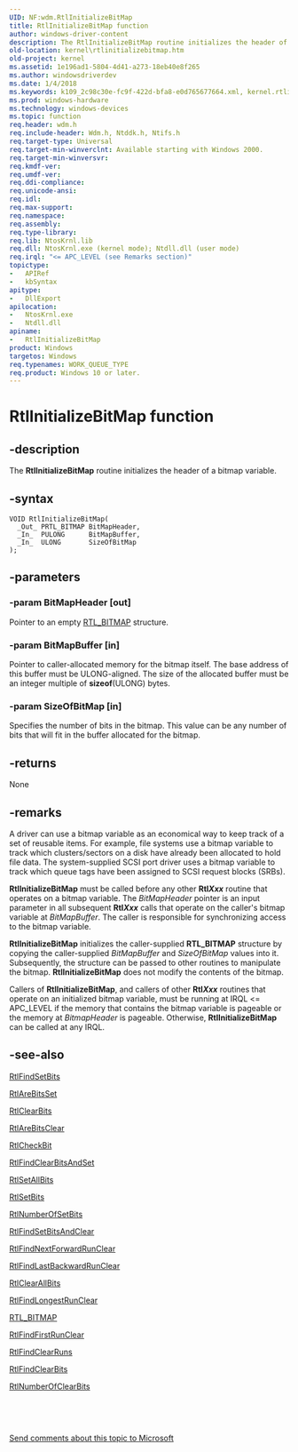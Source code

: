 ```yaml
---
UID: NF:wdm.RtlInitializeBitMap
title: RtlInitializeBitMap function
author: windows-driver-content
description: The RtlInitializeBitMap routine initializes the header of a bitmap variable.
old-location: kernel\rtlinitializebitmap.htm
old-project: kernel
ms.assetid: 1e196ad1-5804-4d41-a273-18eb40e8f265
ms.author: windowsdriverdev
ms.date: 1/4/2018
ms.keywords: k109_2c98c30e-fc9f-422d-bfa8-e0d765677664.xml, kernel.rtlinitializebitmap, wdm/RtlInitializeBitMap, RtlInitializeBitMap, RtlInitializeBitMap routine [Kernel-Mode Driver Architecture]
ms.prod: windows-hardware
ms.technology: windows-devices
ms.topic: function
req.header: wdm.h
req.include-header: Wdm.h, Ntddk.h, Ntifs.h
req.target-type: Universal
req.target-min-winverclnt: Available starting with Windows 2000.
req.target-min-winversvr: 
req.kmdf-ver: 
req.umdf-ver: 
req.ddi-compliance: 
req.unicode-ansi: 
req.idl: 
req.max-support: 
req.namespace: 
req.assembly: 
req.type-library: 
req.lib: NtosKrnl.lib
req.dll: NtosKrnl.exe (kernel mode); Ntdll.dll (user mode)
req.irql: "<= APC_LEVEL (see Remarks section)"
topictype:
-	APIRef
-	kbSyntax
apitype:
-	DllExport
apilocation:
-	NtosKrnl.exe
-	Ntdll.dll
apiname:
-	RtlInitializeBitMap
product: Windows
targetos: Windows
req.typenames: WORK_QUEUE_TYPE
req.product: Windows 10 or later.
---
```


# RtlInitializeBitMap function


## -description


The <b>RtlInitializeBitMap</b> routine initializes the header of a bitmap variable. 


## -syntax


````
VOID RtlInitializeBitMap(
  _Out_ PRTL_BITMAP BitMapHeader,
  _In_  PULONG      BitMapBuffer,
  _In_  ULONG       SizeOfBitMap
);
````


## -parameters




### -param BitMapHeader [out]

Pointer to an empty <a href="https://msdn.microsoft.com/library/windows/hardware/ff563614">RTL_BITMAP</a> structure. 


### -param BitMapBuffer [in]

Pointer to caller-allocated memory for the bitmap itself. The base address of this buffer must be ULONG-aligned. The size of the allocated buffer must be an integer multiple of <b>sizeof</b>(ULONG) bytes. 


### -param SizeOfBitMap [in]

Specifies the number of bits in the bitmap. This value can be any number of bits that will fit in the buffer allocated for the bitmap. 


## -returns


None



## -remarks


A driver can use a bitmap variable as an economical way to keep track of a set of reusable items. For example, file systems use a bitmap variable to track which clusters/sectors on a disk have already been allocated to hold file data. The system-supplied SCSI port driver uses a bitmap variable to track which queue tags have been assigned to SCSI request blocks (SRBs).

<b>RtlInitializeBitMap</b> must be called before any other <b>Rtl<i>Xxx</i></b> routine that operates on a bitmap variable. The <i>BitMapHeader</i> pointer is an input parameter in all subsequent <b>Rtl<i>Xxx</i></b> calls that operate on the caller's bitmap variable at <i>BitMapBuffer</i>. The caller is responsible for synchronizing access to the bitmap variable.

<b>RtlInitializeBitMap</b> initializes the caller-supplied <b>RTL_BITMAP</b> structure by copying the caller-supplied <i>BitMapBuffer</i> and <i>SizeOfBitMap</i> values into it. Subsequently, the structure can be passed to other routines to manipulate the bitmap. <b>RtlInitializeBitMap</b> does not modify the contents of the bitmap.

Callers of <b>RtlInitializeBitMap</b>, and callers of other <b>Rtl<i>Xxx</i></b> routines that operate on an initialized bitmap variable, must be running at IRQL &lt;= APC_LEVEL if the memory that contains the bitmap variable is pageable or the memory at <i>BitmapHeader</i> is pageable. Otherwise, <b>RtlInitializeBitMap</b> can be called at any IRQL.



## -see-also

<a href="..\wdm\nf-wdm-rtlfindsetbits.md">RtlFindSetBits</a>

<a href="..\wdm\nf-wdm-rtlarebitsset.md">RtlAreBitsSet</a>

<a href="..\wdm\nf-wdm-rtlclearbits.md">RtlClearBits</a>

<a href="..\wdm\nf-wdm-rtlarebitsclear.md">RtlAreBitsClear</a>

<a href="..\wdm\nf-wdm-rtlcheckbit.md">RtlCheckBit</a>

<a href="..\wdm\nf-wdm-rtlfindclearbitsandset.md">RtlFindClearBitsAndSet</a>

<a href="..\wdm\nf-wdm-rtlsetallbits.md">RtlSetAllBits</a>

<a href="..\wdm\nf-wdm-rtlsetbits.md">RtlSetBits</a>

<a href="..\wdm\nf-wdm-rtlnumberofsetbits.md">RtlNumberOfSetBits</a>

<a href="..\wdm\nf-wdm-rtlfindsetbitsandclear.md">RtlFindSetBitsAndClear</a>

<a href="..\wdm\nf-wdm-rtlfindnextforwardrunclear.md">RtlFindNextForwardRunClear</a>

<a href="..\wdm\nf-wdm-rtlfindlastbackwardrunclear.md">RtlFindLastBackwardRunClear</a>

<a href="..\wdm\nf-wdm-rtlclearallbits.md">RtlClearAllBits</a>

<a href="..\wdm\nf-wdm-rtlfindlongestrunclear.md">RtlFindLongestRunClear</a>

<a href="https://msdn.microsoft.com/library/windows/hardware/ff563614">RTL_BITMAP</a>

<a href="..\wdm\nf-wdm-rtlfindfirstrunclear.md">RtlFindFirstRunClear</a>

<a href="..\wdm\nf-wdm-rtlfindclearruns.md">RtlFindClearRuns</a>

<a href="..\wdm\nf-wdm-rtlfindclearbits.md">RtlFindClearBits</a>

<a href="..\wdm\nf-wdm-rtlnumberofclearbits.md">RtlNumberOfClearBits</a>

 

 

<a href="mailto:wsddocfb@microsoft.com?subject=Documentation%20feedback [kernel\kernel]:%20RtlInitializeBitMap routine%20 RELEASE:%20(1/4/2018)&amp;body=%0A%0APRIVACY STATEMENT%0A%0AWe use your feedback to improve the documentation. We don't use your email address for any other purpose, and we'll remove your email address from our system after the issue that you're reporting is fixed. While we're working to fix this issue, we might send you an email message to ask for more info. Later, we might also send you an email message to let you know that we've addressed your feedback.%0A%0AFor more info about Microsoft's privacy policy, see http://privacy.microsoft.com/en-us/default.aspx." title="Send comments about this topic to Microsoft">Send comments about this topic to Microsoft</a>

